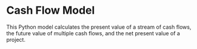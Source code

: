 # Cash Flow Model
 This Python model calculates the present value of a stream of cash flows, the future value of multiple cash flows, and the net present value of a project.
